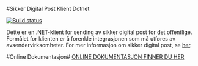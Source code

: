 #Sikker Digital Post Klient Dotnet

[![Build status](https://ci.appveyor.com/api/projects/status/5emuaqbxacn96p8u/branch/master?svg=true)](https://ci.appveyor.com/project/difi/sikker-digital-post-klient-dotnet/branch/master)

Dette er en .NET-klient for sending av sikker digital post for det offentlige. Formålet for klienten er å forenkle integrasjonen 
som må utføres av avsendervirksomheter. For mer informasjon om sikker digital post, se [her](http://begrep.difi.no/SikkerDigitalPost/).

#Online Dokumentasjon#
[ONLINE DOKUMENTASJON FINNER DU HER](http://difi.github.io/sikker-digital-post-klient-dotnet/)
